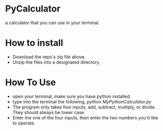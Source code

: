 # PyCalculator
a calculator that you can use in your terminal.

# How to install

- Download the repo's zip file above.
- Unzip the files into a designated directory.

# How To Use

- open your terminal, make sure you have python installed.
- type into the terminal the following,  _python MyPythonCalculator.py_
- The program only takes four inputs, add, subtract, multiply, or divide. They should always be lower case.
- Enter the one of the four inputs, then enter the two numbers you'd like to operate.
